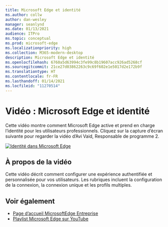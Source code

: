 ```yaml
---
title: Microsoft Edge et identité
ms.author: collw
author: dan-wesley
manager: seanlynd
ms.date: 01/13/2021
audience: ITPro
ms.topic: conceptual
ms.prod: microsoft-edge
ms.localizationpriority: high
ms.collection: M365-modern-desktop
description: Microsoft Edge et identité
ms.openlocfilehash: 6760a5d63994c3fe99c8b19607acc926ad5268cf
ms.sourcegitcommit: 21ce27d03862263c9c69f602e1e5017d2e172b9f
ms.translationtype: HT
ms.contentlocale: fr-FR
ms.lasthandoff: 01/14/2021
ms.locfileid: "11270514"
---
```

# Vidéo : Microsoft Edge et identité

Cette vidéo montre comment Microsoft Edge active et prend en charge l’identité pour les utilisateurs professionnels. Cliquez sur la capture d’écran suivante pour regarder la vidéo d’Avi Vaid, Responsable de programme 2.

[![Identité dans Microsoft Edge](media/microsoft-edge-video-identity/0.png)](http://www.youtube.com/watch?v=8lRUKhR7ipA "Identity in Microsoft Edge")

## À propos de la vidéo

Cette vidéo décrit comment configurer une expérience authentifiée et personnalisée pour vos utilisateurs. Les rubriques incluent la configuration de la connexion, la connexion unique et les profils multiples.

## Voir également

- [Page d’accueil MicrosoftEdge Entreprise](https://aka.ms/EdgeEnterprise)
- [Playlist Microsoft Edge sur YouTube](https://www.youtube.com/playlist?list=PLXtHYVsvn_b-uXh1tMeYpT-0iD8tD3tFy)
